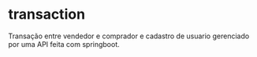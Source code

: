 # transaction
Transação entre vendedor e comprador e cadastro de usuario gerenciado por uma API feita com springboot.
